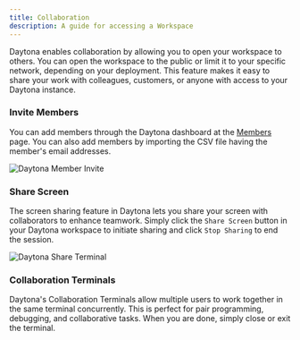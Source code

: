 ```yaml
---
title: Collaboration
description: A guide for accessing a Workspace
---
```


Daytona enables collaboration by allowing you to open your workspace to others. You can open the workspace to the public or limit it to your specific network, depending on your deployment. This feature makes it easy to share your work with colleagues, customers, or anyone with access to your Daytona instance.

### Invite Members

You can add members through the Daytona dashboard at the [Members](https://daytona.work/team/members) page. You can also add members by importing the CSV file having the member's email addresses.

![Daytona Member Invite](/member.png)

### Share Screen

The screen sharing feature in Daytona lets you share your screen with collaborators to enhance teamwork. Simply click the `Share Screen` button in your Daytona workspace to initiate sharing and click `Stop Sharing` to end the session.

![Daytona Share Terminal](/share.png)


### Collaboration Terminals

Daytona's Collaboration Terminals allow multiple users to work together in the same terminal concurrently. This is perfect for pair programming, debugging, and collaborative tasks. When you are done, simply close or exit the terminal.